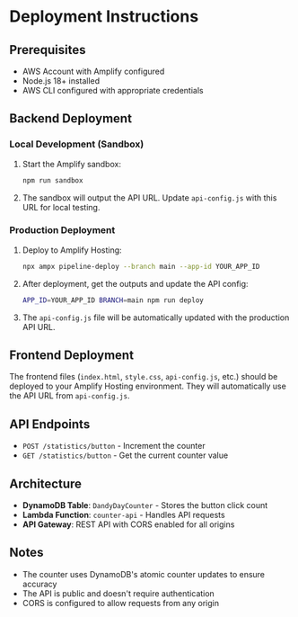 # Deployment Instructions

## Prerequisites
- AWS Account with Amplify configured
- Node.js 18+ installed
- AWS CLI configured with appropriate credentials

## Backend Deployment

### Local Development (Sandbox)
1. Start the Amplify sandbox:
   ```bash
   npm run sandbox
   ```
2. The sandbox will output the API URL. Update `api-config.js` with this URL for local testing.

### Production Deployment
1. Deploy to Amplify Hosting:
   ```bash
   npx ampx pipeline-deploy --branch main --app-id YOUR_APP_ID
   ```

2. After deployment, get the outputs and update the API config:
   ```bash
   APP_ID=YOUR_APP_ID BRANCH=main npm run deploy
   ```

3. The `api-config.js` file will be automatically updated with the production API URL.

## Frontend Deployment

The frontend files (`index.html`, `style.css`, `api-config.js`, etc.) should be deployed to your Amplify Hosting environment. They will automatically use the API URL from `api-config.js`.

## API Endpoints

- `POST /statistics/button` - Increment the counter
- `GET /statistics/button` - Get the current counter value

## Architecture

- **DynamoDB Table**: `DandyDayCounter` - Stores the button click count
- **Lambda Function**: `counter-api` - Handles API requests
- **API Gateway**: REST API with CORS enabled for all origins

## Notes

- The counter uses DynamoDB's atomic counter updates to ensure accuracy
- The API is public and doesn't require authentication
- CORS is configured to allow requests from any origin